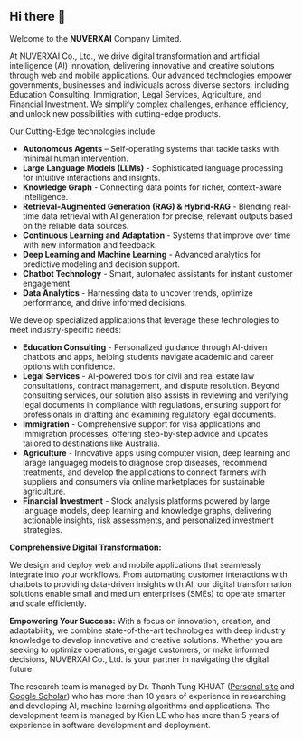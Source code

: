 ## Hi there 👋

Welcome to the **NUVERXAI** Company Limited. 

At NUVERXAI Co., Ltd., we drive digital transformation and artificial intelligence (AI) innovation, delivering innovative and creative solutions through web and mobile applications. Our advanced technologies empower governments, businesses and individuals across diverse sectors, including Education Consulting, Immigration, Legal Services, Agriculture, and Financial Investment. We simplify complex challenges, enhance efficiency, and unlock new possibilities with cutting-edge products.

Our Cutting-Edge technologies include:

- **Autonomous Agents** – Self-operating systems that tackle tasks with minimal human intervention.
- **Large Language Models (LLMs)** - Sophisticated language processing for intuitive interactions and insights.
- **Knowledge Graph** - Connecting data points for richer, context-aware intelligence.
- **Retrieval-Augmented Generation (RAG) & Hybrid-RAG** - Blending real-time data retrieval with AI generation for precise, relevant outputs based on the reliable data sources.
- **Continuous Learning and Adaptation** - Systems that improve over time with new information and feedback.
- **Deep Learning and Machine Learning** - Advanced analytics for predictive modeling and decision support.
- **Chatbot Technology** - Smart, automated assistants for instant customer engagement.
- **Data Analytics** - Harnessing data to uncover trends, optimize performance, and drive informed decisions.

We develop specialized applications that leverage these technologies to meet industry-specific needs:

- **Education Consulting** - Personalized guidance through AI-driven chatbots and apps, helping students navigate academic and career options with confidence.
- **Legal Services** - AI-powered tools for civil and real estate law consultations, contract management, and dispute resolution. Beyond consulting services, our solution also assists in reviewing and verifying legal documents in compliance with regulations, ensuring support for professionals in drafting and examining regulatory legal documents.
- **Immigration** - Comprehensive support for visa applications and immigration processes, offering step-by-step advice and updates tailored to destinations like Australia.
- **Agriculture** - Innovative apps using computer vision, deep learning and larage languageg models to diagnose crop diseases, recommend treatments, and develop the applications to connect farmers with suppliers and consumers via online marketplaces for sustainable agriculture.
- **Financial Investment** - Stock analysis platforms powered by large language models, deep learning and knowledge graphs, delivering actionable insights, risk assessments, and personalized investment strategies.

**Comprehensive Digital Transformation:**

We design and deploy web and mobile applications that seamlessly integrate into your workflows. From automating customer interactions with chatbots to providing data-driven insights with AI, our digital transformation solutions enable small and medium enterprises (SMEs) to operate smarter and scale efficiently.

**Empowering Your Success:**
With a focus on innovation, creation, and adaptability, we combine state-of-the-art technologies with deep industry knowledge to develop innovative and creative solutions. Whether you are seeking to optimize operations, engage customers, or make informed decisions, NUVERXAI Co., Ltd. is your partner in navigating the digital future.

The research team is managed by Dr. Thanh Tung KHUAT ([Personal site](https://thanhtung09t2.wixsite.com/home) and [Google Scholar](https://scholar.google.com.au/citations?user=2UDpb4cAAAAJ)) who has more than 10 years of experience in researching and developing AI, machine learning algorithms and applications. The development team is managed by Kien LE who has more than 5 years of experience in software development and deployment.
